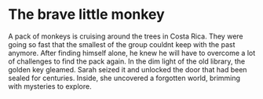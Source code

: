 # The brave little monkey

A pack of monkeys is cruising around the trees in Costa Rica. They were going so fast that the smallest of the group couldnt keep with the past anymore. After finding himself alone, he knew he will have to overcome a lot of challenges to find the pack again.
In the dim light of the old library, the golden key gleamed. Sarah seized it and unlocked the door that had been sealed for centuries. Inside, she uncovered a forgotten world, brimming with mysteries to explore.
